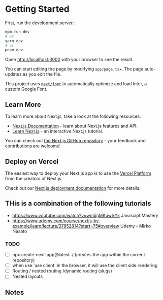 # Getting Started

First, run the development server:

```bash
npm run dev
# or
yarn dev
# or
pnpm dev
```

Open [http://localhost:3000](http://localhost:3000) with your browser to see the result.

You can start editing the page by modifying `app/page.tsx`. The page auto-updates as you edit the file.

This project uses [`next/font`](https://nextjs.org/docs/basic-features/font-optimization) to automatically optimize and load Inter, a custom Google Font.

## Learn More

To learn more about Next.js, take a look at the following resources:

- [Next.js Documentation](https://nextjs.org/docs) - learn about Next.js features and API.
- [Learn Next.js](https://nextjs.org/learn) - an interactive Next.js tutorial.

You can check out [the Next.js GitHub repository](https://github.com/vercel/next.js/) - your feedback and contributions are welcome!

## Deploy on Vercel

The easiest way to deploy your Next.js app is to use the [Vercel Platform](https://vercel.com/new?utm_medium=default-template&filter=next.js&utm_source=create-next-app&utm_campaign=create-next-app-readme) from the creators of Next.js.

Check out our [Next.js deployment documentation](https://nextjs.org/docs/deployment) for more details.

## THis is a combination of the following tutorials

- <https://www.youtube.com/watch?v=wm5gMKuwSYk> Javascipt Mastery
- <https://www.udemy.com/course/nextjs-by-example/learn/lecture/37952814?start=75#overview> Udemy - Mirko Nasato

### TODO

- [ ] npx create-next-app@latest ./ (creates the app within the current repository)
- [ ] when use 'use client' in the browser, it will use the client side rendering
- [ ] Routing / nested routing /dynamic routing (slugs)
- [ ] Nested layouts

## Notes
